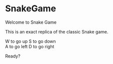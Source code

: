 # SnakeGame

Welcome to Snake Game 

This is an exact replica of the classic Snake game.

W to go up
S to go down  
A to go left
D to go right

Ready?

